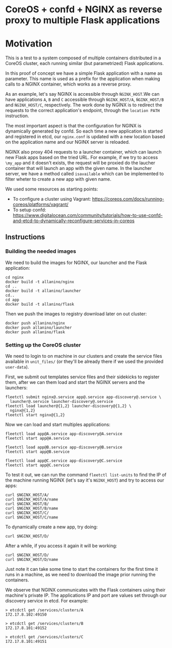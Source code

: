 # CoreOS + confd + NGINX as reverse proxy to multiple Flask applications

# Motivation
This is a test to a system composed of multiple containers distributed in a
CoreOS cluster, each running similar (but parametrized) Flask applications.

In this proof of concept we have a simple Flask application with a name as parameter.
This name is used as a prefix for the application when making calls to a NGINX
container, which works as a reverse proxy.

As an example, let's say NGINX is accessible through `ǸGINX_HOST`.We can have
applications `A`, `B` and `C` accessible through `ǸGINX_HOST/A`, `ǸGINX_HOST/B`
and `ǸGINX_HOST/C`, respectively. The work done by NGINX is to redirect the requests
to the correct application's endpoint, through the `location PATH` instruction.

The most important aspect is that the configuration for NGINX is dynamically
generated by confd. So each time a new application is started and registered in
etcd, our `nginx.conf` is updated with a new location based on the application name
and our NGINX server is reloaded.

NGINX also proxy 404 requests to a launcher container, which can launch new Flask
apps based on the tried URL. For example, if we try to access `\my_app` and it doesn't
exists, the request will be proxied do the laucher container that will launch an
app with the given name. In the launcher server, we have a method called `isavailable`
which can be implemented to filter wheter to create a new app with given name.

We used some resources as starting points:
* To configure a cluster using Vagrant: https://coreos.com/docs/running-coreos/platforms/vagrant/
* To setup confd: https://www.digitalocean.com/community/tutorials/how-to-use-confd-and-etcd-to-dynamically-reconfigure-services-in-coreos

## Instructions

### Building the needed images
We need to build the images for NGINX, our launcher and the Flask application:
```
cd nginx
docker build -t allanino/nginx
cd ..
docker build -t allanino/launcher
cd..
cd app
docker build -t allanino/flask
```

Then we push the images to registry download later on out cluster:
```
docker push allanino/nginx
docker push allanino/launcher
docker push allanino/flask
```
### Setting up the CoreOS cluster
We need to login to on machine in our clusters and create the service files available
in `unit_files/` (or they'll be already there if we used the provided `user-data`).

First, we submit out templates service files and their sidekicks to register them,
after we can them load and start the NGINX servers and the launchers:
```
fleetctl submit nginx@.service app@.service app-discovery@.service \
  launcher@.service launcher-discovery@.service
fleetctl load launcher@{1,2} launcher-discovery@{1,2} \
  nginx@{1,2}
fleetctl start nginx@{1,2}
```

Now we can load and start multiples applications:
```
fleetctl load app@A.service app-discovery@A.service
fleetctl start app@A.service

fleetctl load app@B.service app-discovery@B.service
fleetctl start app@B.service

fleetctl load app@C.service app-discovery@C.service
fleetctl start app@C.service
```

To test it out, we can run the command `fleetctl list-units` to find the IP of the
machine running NGINX (let's say it's `NGINX_HOST`) and try to access our apps:
```
curl $NGINX_HOST/A/
curl $NGINX_HOST/A/name
curl $NGINX_HOST/B/
curl $NGINX_HOST/B/name
curl $NGINX_HOST/C/
curl $NGINX_HOST/C/name
```

To dynamically create a new app, try doing:
```
curl $NGINX_HOST/D/
```

After a while, if you access it again it will be working:
```
curl $NGINX_HOST/D/
curl $NGINX_HOST/D/name
```

Just note it can take some time to start the containers for the first time it
runs in a machine, as we need to download the image prior running the containers.

We observe that NGINX communicates with the Flask containers using their machine's
private IP. The applications IP and port are values set through our discovery
service in etcd. For example:
```
> etcdctl get /services/clusters/A
172.17.8.102:49150

> etcdctl get /services/clusters/B
172.17.8.101:49152

> etcdctl get /services/clusters/C
172.17.8.101:49151
```
